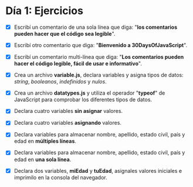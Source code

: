 # **Día 1: Ejercicios**

- [x] Escribí un comentario de una sola línea que diga: "**los comentarios pueden hacer que el código sea legible**".

- [x] Escribí otro comentario que diga: "**Bienvenido a 30DaysOfJavaScript**".

- [x] Escribí un comentario multi-línea que diga: "**Los comentarios pueden hacer el código legible, fácil de usar e informativo**".

- [x] Crea un archivo **variable.js**, declara variables y asigna tipos de datos: _string_, _booleanos_, _indefinidos_ y _nulos_.

- [x] Crea un archivo **datatypes.js** y utiliza el operador "**typeof**" de JavaScript para comprobar los diferentes tipos de datos.

- [x] Declara cuatro variables **sin asignar** valores.

- [x] Declara cuatro variables **asignando** valores.

- [x] Declara variables para almacenar nombre, apellido, estado civil, país y edad en **múltiples líneas**.

- [x] Declara variables para almacenar nombre, apellido, estado civil, país y edad en **una sola línea**.

- [x] Declara dos variables, **miEdad** y **tuEdad**, asignales valores iniciales e imprimilo en la consola del navegador.
